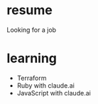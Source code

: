 # resume
Looking for a job
# learning
- Terraform
- Ruby with claude.ai
- JavaScript with claude.ai
